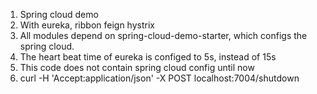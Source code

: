 1. Spring cloud demo
2. With eureka, ribbon feign hystrix
3. All modules depend on spring-cloud-demo-starter, which configs the spring cloud.
4. The heart beat time of eureka is configed to 5s, instead of 15s
5. This code does not contain spring cloud config until now
6. curl -H 'Accept:application/json' -X POST localhost:7004/shutdown
